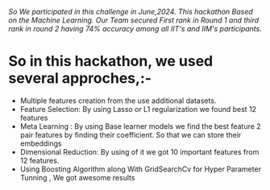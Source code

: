 *So We participated in this challenge in June,2024. This hackathon Based on the Machine Learning.
Our Team secured First rank in Round 1 and third rank in round 2 having 74% accuracy among all IIT's and IIM's participants.*

# So in this hackathon, we used several approches,:-
* Multiple features creation from the use additional datasets.
* Feature Selection: By using Lasso or L1 regularization we found best 12 features
* Meta Learning : By using Base learner models we find the best feature 2 pair features by finding their coefficient. So that we can store their embeddings
* Dimensional Reduction: By using of it we got 10 important features from 12 features.
* Using Boosting Algorithm along With GridSearchCv for Hyper Parameter Tunning , We got awesome results
